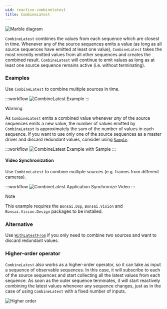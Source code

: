 ```yaml
---
uid: reactive-combinelatest
title: CombineLatest
---
```


![Marble diagram](~/images/reactive-combinelatest.svg)

`CombineLatest` combines the values from each sequence which are closest in time. Whenever any of the source sequences emits a value (as long as all source sequences have emitted at least one value), `CombineLatest` takes the most recently emitted values from all other sequences and creates the combined result. `CombineLatest` will continue to emit values as long as at least one source sequence remains active (i.e. without terminating).

### Examples

Use `CombineLatest` to combine multiple sources in time.

:::workflow
![CombineLatest Example](../workflows/reactive-combinelatest-example.bonsai)
:::

> [!Warning]
> As `CombineLatest` emits a combined value whenever *any* of the source sequences emits a new value, the number of values emitted by `CombineLatest` is approximately the sum of the number of values in each sequence. If you want to use only one of the source sequences as a master driver and discard redundant values, consider using [`Sample`](xref:Bonsai.Reactive.Sample).

:::workflow
![CombineLatest Example with Sample](../workflows/reactive-combinelatest-example-sample.bonsai)
:::

#### Video Synchronization

Use `CombineLatest` to combine multiple sources (e.g. frames from different cameras). 

:::workflow
![CombineLatest Application Synchronize Video](../workflows/reactive-combinelatest-application-synchronizevideo.bonsai)
:::

> [!NOTE]
> This example requires the `Bonsai.Dsp`, `Bonsai.Vision` and `Bonsai.Vision.Design` packages to be installed.

### Alternative

Use [`WithLatestFrom`](xref:Bonsai.Reactive.WithLatestFrom) if you only need to combine two sources and want to discard redundant values.

### Higher-order operator

`CombineLatest` also works as a higher-order operator, so it can take as input a sequence of observable sequences. In this case, it will subscribe to each of the source sequences and start collecting all the latest values from each sequence. As soon as the outer sequence terminates, it will start reactively combining the latest values whenever any sequence changes, just as in the case of using `CombineLatest` with a fixed number of inputs. 

![Higher order](~/images/reactive-combinelatestwindow.svg)